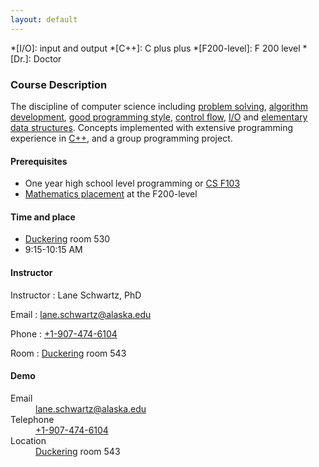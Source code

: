 ```yaml
---
layout: default
---
```


*[I/O]: input and output
*[C++]: C plus plus
*[F200-level]: F 200 level
*[Dr.]: Doctor

### Course Description

The discipline of computer science including [problem solving](https://en.wikipedia.org/wiki/Problem_solving#Computer_science), [algorithm development](https://en.wikipedia.org/wiki/Algorithm#Design), [good programming style](https://en.wikipedia.org/wiki/Programming_style), [control flow](https://en.wikipedia.org/wiki/Control_flow), [I/O](https://en.wikipedia.org/wiki/Input/output#Higher-level_implementation) and [elementary data structures](https://en.wikipedia.org/wiki/Data_structure). Concepts implemented with extensive programming experience in [C++](https://www.stroustrup.com/C++.html), and a group programming project.


#### Prerequisites

* One year high school level programming or [CS F103](https://catalog.uaf.edu/search/?P=CS%20F103)
* [Mathematics placement](https://www.alaska.edu/aleks/) at the F200-level


#### Time and place

* [Duckering](https://uaf.edu/campusmap/for-visitors/buildings/duckering.php) room 530
* 9:15-10:15 AM


#### Instructor

Instructor
: Lane Schwartz, PhD

Email
: [lane.schwartz@alaska.edu](mailto:lane.schwartz@alaska.edu)

Phone
: [+1-907-474-6104](tel:+1-907-474-6104)

Room
: [Duckering](https://uaf.edu/campusmap/for-visitors/buildings/duckering.php) room 543





#### Demo
<dl class="dl-horizontal">

<dt>Email</dt>
<dd><a href="mailto:lane.schwartz@alaska.edu">lane.schwartz@alaska.edu</a></dd>

<dt>Telephone</dt>
<dd><a href="tel:+1-907-474-6104">+1-907-474-6104</a></dd>

<dt>Location</dt>
<dd><a href="https://uaf.edu/campusmap/for-visitors/buildings/duckering.php">Duckering</a> room 543</dd>

</dl>
